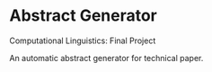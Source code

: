 # Abstract Generator
Computational Linguistics: Final Project

An automatic abstract generator for technical paper. 

